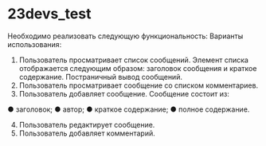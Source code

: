 # 23devs_test

Необходимо реализовать следующую функциональность:
Варианты использования:
1. Пользователь просматривает список сообщений. Элемент списка отображается
следующим образом: заголовок сообщения и краткое содержание. Постраничный вывод
сообщений.
2. Пользователь просматривает сообщение со списком комментариев.
3. Пользователь добавляет сообщение. Сообщение состоит из:

● заголовок;
● автор;
● краткое содержание;
● полное содержание.

4. Пользователь редактирует сообщение.
5. Пользователь добавляет комментарий.

